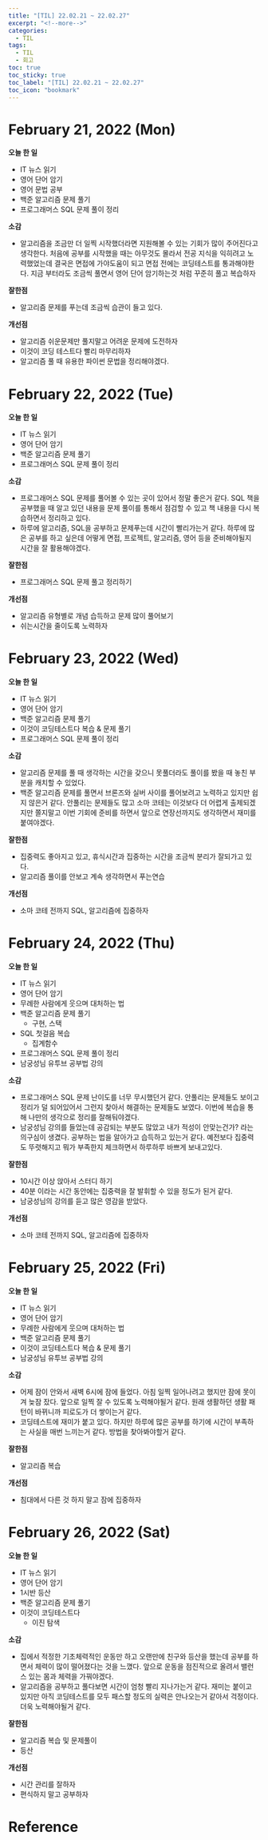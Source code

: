 ```yaml
---
title: "[TIL] 22.02.21 ~ 22.02.27"
excerpt: "<!--more-->"
categories:
  - TIL
tags:
  - TIL
  - 회고
toc: true
toc_sticky: true
toc_label: "[TIL] 22.02.21 ~ 22.02.27"
toc_icon: "bookmark"
---
```


# February 21, 2022 (Mon)

**오늘 한 일**
- IT 뉴스 읽기
- 영어 단어 암기
- 영어 문법 공부
- 백준 알고리즘 문제 풀기
- 프로그래머스 SQL 문제 풀이 정리

**소감**
- 알고리즘을 조금만 더 일찍 시작했더라면 지원해볼 수 있는 기회가 많이 주어진다고 생각한다.
처음에 공부를 시작했을 때는 아무것도 몰라서 전공 지식을 익히려고 노력했었는데 결국은 면접에 가야도움이 되고 면접 전에는 코딩테스트를 통과해야한다. 지금 부터라도 조금씩 풀면서 영어 단어 암기하는것 처럼 꾸준히 풀고 복습하자

**잘한점**
- 알고리즘 문제를 푸는데 조금씩 습관이 들고 있다.

**개선점**
- 알고리즘 쉬운문제만 풀지말고 어려운 문제에 도전하자
- 이것이 코딩 테스트다 빨리 마무리하자
- 알고리즘 풀 때 유용한 파이썬 문법을 정리해야겠다.

# February 22, 2022 (Tue)

**오늘 한 일**
- IT 뉴스 읽기
- 영어 단어 암기
- 백준 알고리즘 문제 풀기
- 프로그래머스 SQL 문제 풀이 정리

**소감**
- 프로그래머스 SQL 문제를 풀어볼 수 있는 곳이 있어서 정말 좋은거 같다. SQL 책을 공부했을 때 알고 있던 내용을 문제 풀이를 통해서 점검할 수 있고 책 내용을 다시 복습하면서 정리하고 있다.
- 하루에 알고리즘, SQL을 공부하고 문제푸는데 시간이 빨리가는거 같다. 하루에 많은 공부를 하고 싶은데 어떻게 면접, 프로젝트, 알고리즘, 영어 등을 준비해야될지 시간을 잘 활용해야겠다.

**잘한점**
- 프로그래머스 SQL 문제 풀고 정리하기

**개선점**
- 알고리즘 유형별로 개념 습득하고 문제 많이 풀어보기
- 쉬는시간을 줄이도록 노력하자

# February 23, 2022 (Wed)

**오늘 한 일**
- IT 뉴스 읽기
- 영어 단어 암기
- 백준 알고리즘 문제 풀기
- 이것이 코딩테스트다 복습 & 문제 풀기
- 프로그래머스 SQL 문제 풀이 정리

**소감**
- 알고리즘 문제를 풀 때 생각하는 시간을 갖으니 못풀더라도 풀이를 봤을 때 놓친 부분을 캐치할 수 있었다.
- 백준 알고리즘 문제를 풀면서 브론즈와 실버 사이를 풀어보려고 노력하고 있지만 쉽지 않은거 같다. 안풀리는 문제들도 많고 소마 코테는 이것보다 더 어렵게 출제되겠지만 쫄지말고 이번 기회에 준비를 하면서 앞으로 연장선까지도 생각하면서 재미를 붙여야겠다.

**잘한점**
- 집중력도 좋아지고 있고, 휴식시간과 집중하는 시간을 조금씩 분리가 잘되가고 있다.
- 알고리즘 풀이를 안보고 계속 생각하면서 푸는연습

**개선점**
- 소마 코테 전까지 SQL, 알고리즘에 집중하자

# February 24, 2022 (Thu)

**오늘 한 일**
- IT 뉴스 읽기
- 영어 단어 암기
- 무례한 사람에게 웃으며 대처하는 법
- 백준 알고리즘 문제 풀기
  - 구현, 스택
- SQL 첫걸음 복습
  - 집계함수
- 프로그래머스 SQL 문제 풀이 정리
- 남궁성님 유투브 공부법 강의

**소감**
- 프로그래머스 SQL 문제 난이도를 너무 무시했던거 같다. 안풀리는 문제들도 보이고 정리가 덜 되어있어서 그런지 찾아서 해결하는 문제들도 보였다. 이번에 복습을 통해 나만의 생각으로 정리를 잘해둬야겠다.
- 남궁성님 강의를 들었는데 공감되는 부분도 많았고 내가 적성이 안맞는건가? 라는 의구심이 생겼다. 공부하는 법을 알아가고 습득하고 있는거 같다. 예전보다 집중력도 뚜렷해지고 뭐가 부족한지 체크하면서 하루하루 바쁘게 보내고있다.

**잘한점**
- 10시간 이상 앉아서 스터디 하기
- 40분 이라는 시간 동안에는 집중력을 잘 발휘할 수 있을 정도가 된거 같다.
- 남궁성님의 강의를 듣고 많은 영감을 받았다.

**개선점**
- 소마 코테 전까지 SQL, 알고리즘에 집중하자

# February 25, 2022 (Fri)

**오늘 한 일**
- IT 뉴스 읽기
- 영어 단어 암기
- 무례한 사람에게 웃으며 대처하는 법
- 백준 알고리즘 문제 풀기
- 이것이 코딩테스트다 복습 & 문제 풀기
- 남궁성님 유투브 공부법 강의

**소감**
- 어제 잠이 안와서 새벽 6시에 잠에 들었다. 아침 일찍 일어나려고 했지만 잠에 못이겨 늦잠 잤다.
앞으로 일찍 잘 수 있도록 노력해야될거 같다. 원래 생활하던 생활 패턴이 바뀌니까 피로도가 더 쌓이는거 같다.
- 코딩테스트에 재미가 붙고 있다. 하지만 하루에 많은 공부를 하기에 시간이 부족하는 사실을 매번 느끼는거 같다.
방법을 찾아봐야할거 같다.

**잘한점**
- 알고리즘 복습

**개선점**
- 침대에서 다른 것 하지 말고 잠에 집중하자

# February 26, 2022 (Sat)

**오늘 한 일**
- IT 뉴스 읽기
- 영어 단어 암기
- 1시반 등산
- 백준 알고리즘 문제 풀기
- 이것이 코딩테스트다
  - 이진 탐색

**소감**
- 집에서 적정한 기초체력적인 운동만 하고 오랜만에 친구와 등산을 했는데 공부를 하면서 체력이 많이 떨어졌다는 것을 느꼈다. 앞으로 운동을 점진적으로 올려서 밸런스 있는 몸과 체력을 가꿔야겠다.
- 알고리즘을 공부하고 풀다보면 시간이 엄청 빨리 지나가는거 같다. 재미는 붙이고 있지만 아직 코딩테스트를 모두 패스할 정도의 실력은 안나오는거 같아서 걱정이다. 더욱 노력해야될거 같다.

**잘한점**
- 알고리즘 복습 및 문제풀이
- 등산

**개선점**
- 시간 관리를 잘하자
- 편식하지 말고 공부하자

# Reference